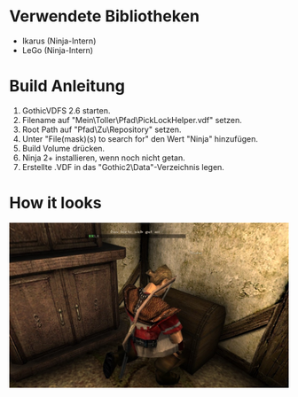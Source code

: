 # Verwendete Bibliotheken

- Ikarus (Ninja-Intern)
- LeGo (Ninja-Intern)

# Build Anleitung

1. GothicVDFS 2.6 starten.
1. Filename auf "Mein\Toller\Pfad\PickLockHelper.vdf" setzen.
1. Root Path auf "Pfad\Zu\Repository\" setzen.
1. Unter "File(mask)(s) to search for" den Wert "Ninja\" hinzufügen.
1. Build Volume drücken.
1. Ninja 2+ installieren, wenn noch nicht getan.
1. Erstellte .VDF in das "Gothic2\Data"-Verzeichnis legen.

# How it looks

![IngameExample](./Ingame_Gothic2.jpg)